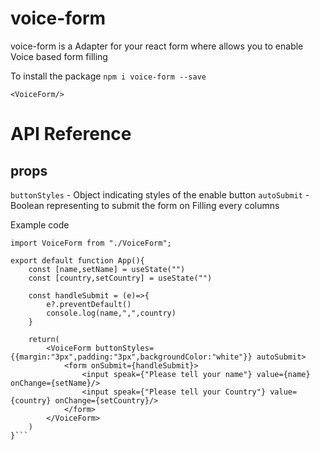 # voice-form

voice-form is a Adapter for your react form where allows you to enable Voice based form filling

To install the package `npm i voice-form --save`

`<VoiceForm/>`

# API Reference
## props
`buttonStyles` - Object indicating styles of the enable button
`autoSubmit` - Boolean representing to submit the form on Filling every columns

Example code
```import { useState } from "react";
import VoiceForm from "./VoiceForm";

export default function App(){
    const [name,setName] = useState("")
    const [country,setCountry] = useState("") 

    const handleSubmit = (e)=>{
        e?.preventDefault()
        console.log(name,",",country)
    }

    return(
        <VoiceForm buttonStyles={{margin:"3px",padding:"3px",backgroundColor:"white"}} autoSubmit>
            <form onSubmit={handleSubmit}>
                <input speak={"Please tell your name"} value={name} onChange={setName}/>
                <input speak={"Please tell your Country"} value={country} onChange={setCountry}/>
            </form>
        </VoiceForm>
    )
}```